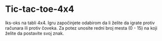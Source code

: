 # Tic-tac-toe-4x4
Iks-oks na tabli 4x4.
Igru započinjete odabirom da li želite da igrate protiv računara ili protiv čoveka.
Za potez unosite redni broj mesta (0 - 15) na koji želite da postavite svoj znak. 
